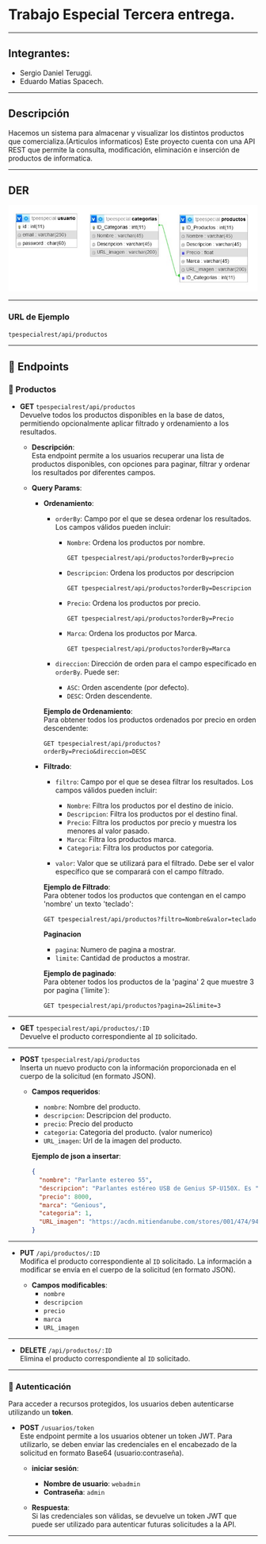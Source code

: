# Trabajo Especial Tercera entrega.

---

## Integrantes:

- Sergio Daniel Teruggi.
- Eduardo Matias Spacech.

---

## Descripción

Hacemos un sistema para almacenar y visualizar los distintos productos que comercializa.(Articulos informaticos)
Este proyecto cuenta con una API REST que permite la consulta, modificación, eliminación e inserción de productos de informatica.

---

## DER

![Diagrama Entidad Relación](/DiagramaBD.jpg)

---

### URL de Ejemplo

`tpespecialrest/api/productos`

---

## 🚏 Endpoints

### 🎫 Productos

- **GET** `tpespecialrest/api/productos`  
  Devuelve todos los productos disponibles en la base de datos, permitiendo opcionalmente aplicar filtrado y ordenamiento a los resultados.

  - **Descripción**:  
    Esta endpoint permite a los usuarios recuperar una lista de productos disponibles, con opciones para paginar, filtrar y ordenar los resultados por diferentes campos.

  - **Query Params**:

    - **Ordenamiento**:

      - `orderBy`: Campo por el que se desea ordenar los resultados. Los campos válidos pueden incluir:

        - `Nombre`: Ordena los productos por nombre.
          ```http
          GET tpespecialrest/api/productos?orderBy=precio
          ```
        - `Descripcion`: Ordena los productos por descripcion
          ```http
          GET tpespecialrest/api/productos?orderBy=Descripcion
          ```
        - `Precio`: Ordena los productos por precio.
          ```http
          GET tpespecialrest/api/productos?orderBy=Precio
          ```
        - `Marca`: Ordena los productos por Marca.
          ```http
          GET tpespecialrest/api/productos?orderBy=Marca
          ```

      - `direccion`: Dirección de orden para el campo especificado en `orderBy`. Puede ser:
        - `ASC`: Orden ascendente (por defecto).
        - `DESC`: Orden descendente.

      **Ejemplo de Ordenamiento**:  
      Para obtener todos los productos ordenados por precio en orden descendente:

      ```http
      GET tpespecialrest/api/productos?orderBy=Precio&direccion=DESC
      ```

    - **Filtrado**:

      - `filtro`: Campo por el que se desea filtrar los resultados. Los campos válidos pueden incluir:

        - `Nombre`: Filtra los productos por el destino de inicio.
        - `Descripcion`: Filtra los productos por el destino final.
        - `Precio`: Filtra los productos por precio y muestra los menores al valor pasado.
        - `Marca`: Filtra los productos marca.
        - `Categoria`: Filtra los productos por categoria.

      - `valor`: Valor que se utilizará para el filtrado. Debe ser el valor específico que se comparará con el campo filtrado.

      **Ejemplo de Filtrado**:  
      Para obtener todos los productos que contengan en el campo 'nombre' un texto 'teclado':

      ```http
      GET tpespecialrest/api/productos?filtro=Nombre&valor=teclado
      ```

      **Paginacion**

      - `pagina`: Numero de pagina a mostrar.
      - `limite`: Cantidad de productos a mostrar.

      **Ejemplo de paginado**:  
      Para obtener todos los productos de la 'pagina' 2 que muestre 3 por pagina (´limite´):

      ```http
      GET tpespecialrest/api/productos?pagina=2&limite=3
      ```

---

- **GET** `tpespecialrest/api/productos/:ID`  
  Devuelve el producto correspondiente al `ID` solicitado.

---

- **POST** `tpespecialrest/api/productos`  
  Inserta un nuevo producto con la información proporcionada en el cuerpo de la solicitud (en formato JSON).

  - **Campos requeridos**:

    - `nombre`: Nombre del producto.
    - `descripcion`: Descripcion del producto.
    - `precio`: Precio del producto
    - `categoria`: Categoria del producto. (valor numerico)
    - `URL_imagen`: Url de la imagen del producto.

    **Ejemplo de json a insertar**:

    ```json
    {
      "nombre": "Parlante estereo 55",
      "descripcion": "Parlantes estéreo USB de Genius SP-U150X. Es ",
      "precio": 8000,
      "marca": "Genious",
      "categoria": 1,
      "URL_imagen": "https://acdn.mitiendanube.com/stores/001/474/949/products/sin-titulo-1101-18782821c03f75ed9116137056464768-640-0.webp"
    }
    ```

---

- **PUT** `/api/productos/:ID`  
  Modifica el producto correspondiente al `ID` solicitado. La información a modificar se envía en el cuerpo de la solicitud (en formato JSON).

  - **Campos modificables**:
    - `nombre`
    - `descripcion`
    - `precio`
    - `marca`
    - `URL_imagen`

---

- **DELETE** `/api/productos/:ID`  
  Elimina el producto correspondiente al `ID` solicitado.

---

### 🔐 Autenticación

Para acceder a recursos protegidos, los usuarios deben autenticarse utilizando un **token**.

- **POST** `/usuarios/token`  
  Este endpoint permite a los usuarios obtener un token JWT. Para utilizarlo, se deben enviar las credenciales en el encabezado de la solicitud en formato Base64 (usuario:contraseña).

  - **iniciar sesión**:

    - **Nombre de usuario**: `webadmin`
    - **Contraseña**: `admin`

  - **Respuesta**:  
    Si las credenciales son válidas, se devuelve un token JWT que puede ser utilizado para autenticar futuras solicitudes a la API.

---

